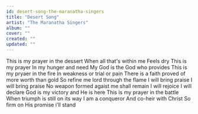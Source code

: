 ```yaml
---
id: desert-song-the-maranatha-singers
title: "Desert Song"
artist: "The Maranatha Singers"
album: ""
cover: ""
created: ""
updated: ""
---
```


This is my prayer in the dessert
When all that's within me
Feels dry
This is my prayer
In my hunger and need
My God is the God who provides
This is my pryaer in the fire
In weakness or trial or pain
There is a faith proved of more worth than gold
So refine me lord through the flame
I will bring praise
I will bring praise
No weapon formed agaist me shall remain
I will rejoice
I will declare
God is my victory and He is here
This is my prayer in the battle
When triumph is still on its way
I am a conqueror
And co-heir with Christ
So firm on His promise i'll stand